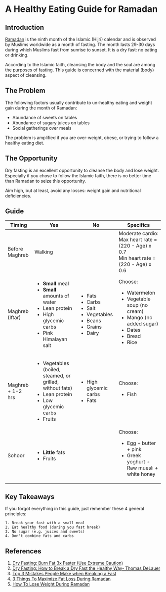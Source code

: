 # A Healthy Eating Guide for Ramadan

## Introduction

[Ramadan](https://en.wikipedia.org/wiki/Ramadan) is the ninth month of the Islamic (Hijri) calendar and is observed by Muslims worldwide as a month of fasting. The month lasts 29-30 days during which Muslims fast from sunrise to sunset. It is a dry fast: no eating or drinking.  

According to the Islamic faith, cleansing the body and the soul are among the purposes of fasting. This guide is concerned with the material (body) aspect of cleansing.

## The Problem

The following factors usually contribute to un-healthy eating and weight gain during the month of Ramadan:

- Abundance of sweets on tables
- Abundance of sugary juices on tables
- Social gatherings over meals

The problem is amplified if you are over-weight, obese, or trying to follow a healthy eating diet.

## The Opportunity

Dry fasting is an excellent opportunity to cleanse the body and lose weight. Especially if you chose to follow the Islamic faith, there is no better time than Ramadan to seize this opportunity.

Aim high, but at least, avoid any losses: weight gain and nutritional deficiencies.

## Guide

|Timing           |Yes  | No | Specifics |
|-----------------|-----|----|-----------|
|Before Maghreb   |Walking| | Moderate cardio:<br>Max heart rate = (220 - Age) x 0.7<br>Min heart rate = (220 - Age) x 0.6|
|Maghreb (Iftar)  |<ul><li>**Small** meal</li><li>**Small** amounts of water</li><li>Lean protein</li><li>High glycemic carbs</li><li>Pink Himalayan salt</li></ul>|<ul><li>Fats</li><li>Carbs</li><li>Salt</li><li>Vegetables</li><li>Beans</li><li>Grains</li><li>Dairy</li></ul>|Choose:<ul><li>Watermelon</li><li>Vegetable soup (no cream)</li><li>Mango (no added sugar)</li><li>Dates</li><li>Bread</li><li>Rice</li></ul>|
|Maghreb + 1-2 hrs|<ul><li>Vegetables (boiled, steamed, or grilled, without fats)</li><li>Lean protein</li><li>Low glycemic carbs</li><li>Fruits</li></ul>|<ul><li>High glycemic carbs</li><li>Fats</li>|Choose:<ul><li>Fish</li></ul>|
|Sohoor           |<ul><li>**Little** fats</li><li>Fruits</li></ul>| |Choose: <ul><li>Egg + butter + pink </li><li>Greek yoghurt + Raw muesli + white honey</li></ul>|

## Key Takeaways

If you forgot everything in this guide, just remember these 4 general principles:

    1. Break your fast with a small meal
    2. Eat healthy food (during you fast break)
    3. No sugar (e.g. juices and sweets)
    4. Don't combine fats and carbs

## References

1. [Dry Fasting: Burn Fat 3x Faster (Use Extreme Caution)](https://www.youtube.com/watch?v=VUsRld1K8Eo)
2. [Dry Fasting: How to Break a Dry Fast the Healthy Way- Thomas DeLauer](https://www.youtube.com/watch?v=aVTM_cZyAF4)
3. [Top 3 Mistakes People Make when Breaking a Fast](https://www.youtube.com/watch?v=0vZpe-yrZLY)
4. [3 Things To Maximize Fat Loss During Ramadan](https://www.youtube.com/watch?v=u4Rr2P3_k80)
5. [How To Lose Weight During Ramadan](https://www.youtube.com/watch?v=XqscaqyhBGU)
